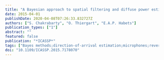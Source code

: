 ```yaml
---
title: "A Bayesian approach to spatial filtering and diffuse power estimation for joint dereverberation and noise reduction"
date: 2015-04-01
publishDate: 2020-04-08T07:26:33.832727Z
authors: ["S. Chakrabarty", "O. Thiergart", "E.A.P. Habets"]
publication_types: ["1"]
abstract: ""
featured: false
publication: "*ICASSP*"
tags: ["Bayes methods;direction-of-arrival estimation;microphones;reverberation;spatial filters;Bayesian approach;DOA estimation errors;diffuse power estimation;direction-of-arrival estimation;joint dereverberation;linear constraints;microphone signals;noise reduction;posterior distribution;reverberant environments;signal components;signal distortion;sound power;spatial filtering;spatial response;Acoustic distortion;Direction-of-arrival estimation;Estimation;Noise;Noise measurement;Spatial filters;bayesian beamforming;dereverberation;microphone array processing"]
doi: "10.1109/ICASSP.2015.7178070"
---
```


